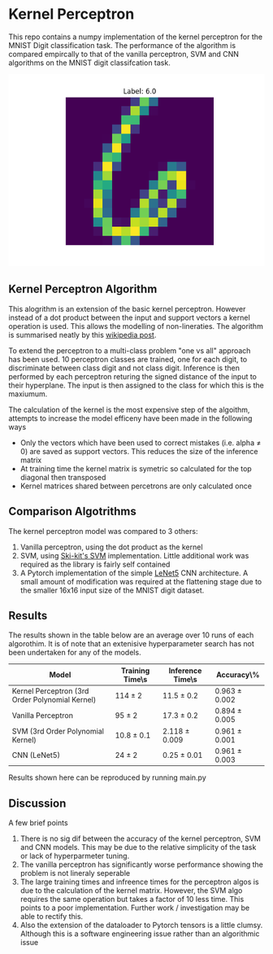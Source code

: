 # Kernel Perceptron

This repo contains a numpy implementation of the kernel perceptron for the MNIST Digit classification task. The performance of the algorithm is compared empircally to that of the vanilla perceptron, SVM and CNN algorithms on the MNIST digit classifcation task.

![Mnist Digit](Output/digit.png)

## Kernel Perceptron Algorithm

This alogrithm is an extension of the basic kernel perceptron. However instead of a dot product between the input and support vectors a kernel operation is used. This allows the modelling of non-lineraties. The algorithm is summarised neatly by this [wikipedia post](https://en.wikipedia.org/wiki/Kernel_perceptron).

To extend the perceptron to a multi-class problem "one vs all" approach has been used. 10 perceptron classes are trained, one for each digit, to discriminate between class digit and not class digit. Inference is then performed by each perceptron returing the signed distance of the input to their hyperplane. The input is then assigned to the class for which this is the maxiumum. 

The calculation of the kernel is the most expensive step of the algoithm, attempts to increase the model efficeny have been made in the following ways
+   Only the vectors which have been used to correct mistakes (i.e. alpha ≠ 0) are saved as support vectors. This reduces the size of the inference matrix
+   At training time the kernel matrix is symetric so calculated for the top diagonal then transposed
+   Kernel matrices shared between percetrons are only calculated once

## Comparison Algotrithms

The kernel perceptron model was compared to 3 others:
1.  Vanilla perceptron, using the dot product as the kernel
2.  SVM, using [Ski-kit's SVM](https://scikit-learn.org/stable/modules/svm.html) implementation. Little additional work was required as the library is fairly self contained
3. A Pytorch implementation of the simple [LeNet5](https://en.wikipedia.org/wiki/LeNet) CNN architecture. A small amount of modification was required at the flattening stage due to the smaller 16x16 input size of the MNIST digit dataset.

## Results

The results shown in the table below are an average over 10 runs of each algorothim. It is of note that an extenisive hyperparameter search has not been undertaken for any of the models.

| Model                             | Training Time\s | Inference Time\s | Accuracy\\%  |
|-----------------------------------|-----------------|------------------|-------------|
| Kernel Perceptron  (3rd Order Polynomial Kernel) | 114 ± 2   | 11.5 ± 0.2     | 0.963 ± 0.002 |
| Vanilla Perceptron                | 95 ± 2    | 17.3 ± 0.2     | 0.894 ± 0.005 |
| SVM (3rd Order Polynomial Kernel) | 10.8 ± 0.1    | 2.118 ± 0.009      | 0.961 ± 0.001 |
| CNN (LeNet5)                       | 24 ± 2    | 0.25 ± 0.01      | 0.961 ± 0.003 |

Results shown here can be reproduced by running main.py

## Discussion

A few brief points

1. There is no sig dif between the accuracy of the kernel perceptron, SVM and CNN models. This may be due to the relative simplicity of the task or lack of hyperparmeter tuning.
2. The vanilla perceptron has significantly worse performance showing the problem is not lineraly seperable
3. The large training times and infreence times for the perceptron algos is due to the calculation of the kernel matrix. However, the SVM algo requires the same operation but takes a factor of 10 less time. This points to a poor implementation. Further work / investigation may be able to  rectify this.
4. Also the extension of the dataloader to Pytorch tensors is a little clumsy. Although this is a software engineering issue rather than an algorithmic issue

